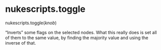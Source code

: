 # nukescripts.toggle
nukescripts.toggle(_knob_)

“Inverts” some flags on the selected nodes.
What this really does is set all of them to the same value, by finding the majority value and using the inverse of that.